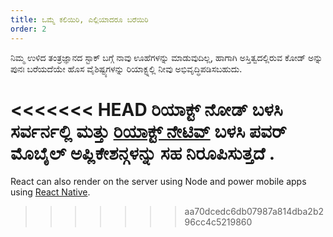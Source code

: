 ```yaml
---
title: ಒಮ್ಮೆ ಕಲಿಯಿರಿ, ಎಲ್ಲಿಯಾದರೂ ಬರೆಯಿರಿ
order: 2
---
```


ನಿಮ್ಮ ಉಳಿದ ತಂತ್ರಜ್ಞಾನದ ಸ್ಟಾಕ್ ಬಗ್ಗೆ ನಾವು ಊಹೆಗಳನ್ನು ಮಾಡುವುದಿಲ್ಲ, ಹಾಗಾಗಿ ಅಸ್ತಿತ್ವದಲ್ಲಿರುವ ಕೋಡ್ ಅನ್ನು ಪುನಃ ಬರೆಯದೆಯೇ ಹೊಸ ವೈಶಿಷ್ಟ್ಯಗಳನ್ನು ರಿಯಾಕ್ಟ್ನಲ್ಲಿ ನೀವು ಅಭಿವೃದ್ಧಿಪಡಿಸಬಹುದು.

<<<<<<< HEAD
ರಿಯಾಕ್ಟ್ ನೋಡ್ ಬಳಸಿ ಸರ್ವರ್ನಲ್ಲಿ ಮತ್ತು [ರಿಯಾಕ್ಟ್ ನೇಟಿವ್](https://facebook.github.io/react-native/) ಬಳಸಿ ಪವರ್ ಮೊಬೈಲ್ ಅಪ್ಲಿಕೇಶನ್ಗಳನ್ನು ಸಹ ನಿರೂಪಿಸುತ್ತದೆ .
=======
React can also render on the server using Node and power mobile apps using [React Native](https://reactnative.dev/).
>>>>>>> aa70dcedc6db07987a814dba2b296cc4c5219860
